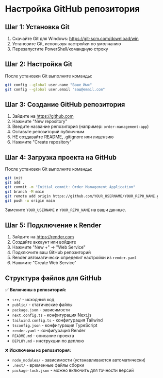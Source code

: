# Настройка GitHub репозитория

## Шаг 1: Установка Git

1. Скачайте Git для Windows: https://git-scm.com/download/win
2. Установите Git, используя настройки по умолчанию
3. Перезапустите PowerShell/командную строку

## Шаг 2: Настройка Git

После установки Git выполните команды:

```bash
git config --global user.name "Ваше Имя"
git config --global user.email "ваш@email.com"
```

## Шаг 3: Создание GitHub репозитория

1. Зайдите на https://github.com
2. Нажмите "New repository"
3. Введите название репозитория (например: `order-management-app`)
4. Оставьте репозиторий публичным
5. НЕ создавайте README, .gitignore или лицензию
6. Нажмите "Create repository"

## Шаг 4: Загрузка проекта на GitHub

После установки Git выполните команды:

```bash
git init
git add .
git commit -m "Initial commit: Order Management Application"
git branch -M main
git remote add origin https://github.com/YOUR_USERNAME/YOUR_REPO_NAME.git
git push -u origin main
```

Замените `YOUR_USERNAME` и `YOUR_REPO_NAME` на ваши данные.

## Шаг 5: Подключение к Render

1. Зайдите на https://render.com
2. Создайте аккаунт или войдите
3. Нажмите "New +" → "Web Service"
4. Подключите ваш GitHub репозиторий
5. Render автоматически определит настройки из `render.yaml`
6. Нажмите "Create Web Service"

## Структура файлов для GitHub

✅ **Включены в репозиторий:**
- `src/` - исходный код
- `public/` - статические файлы
- `package.json` - зависимости
- `next.config.ts` - конфигурация Next.js
- `tailwind.config.ts` - конфигурация Tailwind
- `tsconfig.json` - конфигурация TypeScript
- `render.yaml` - конфигурация Render
- `README.md` - описание проекта
- `DEPLOY.md` - инструкции по деплою

❌ **Исключены из репозитория:**
- `node_modules/` - зависимости (устанавливаются автоматически)
- `.next/` - временные файлы сборки
- `package-lock.json` - можно включить для точности версий 